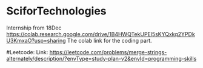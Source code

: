# SciforTechnologies
Internship from 18Dec 
https://colab.research.google.com/drive/1B4HWQTekUPEl5sKYQxkq2YPDkU3KmxaO?usp=sharing
The colab link for the coding part.


#Leetcode: Link: https://leetcode.com/problems/merge-strings-alternately/description/?envType=study-plan-v2&envId=programming-skills
